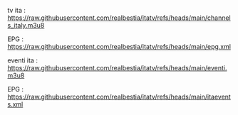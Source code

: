 tv ita : https://raw.githubusercontent.com/realbestia/itatv/refs/heads/main/channels_italy.m3u8

EPG : https://raw.githubusercontent.com/realbestia/itatv/refs/heads/main/epg.xml


eventi ita : https://raw.githubusercontent.com/realbestia/itatv/refs/heads/main/eventi.m3u8

EPG : https://raw.githubusercontent.com/realbestia/itatv/refs/heads/main/itaevents.xml
